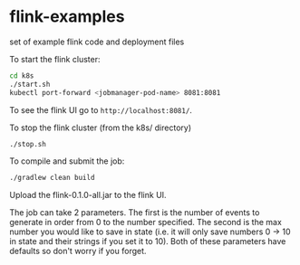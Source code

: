 # flink-examples
set of example flink code and deployment files

To start the flink cluster:
```bash
cd k8s
./start.sh
kubectl port-forward <jobmanager-pod-name> 8081:8081
```

To see the flink UI go to `http://localhost:8081/`. 

To stop the flink cluster (from the k8s/ directory)
```bash
./stop.sh
```

To compile and submit the job:
```bash
./gradlew clean build
```

Upload the flink-0.1.0-all.jar to the flink UI. 

The job can take 2 parameters. The first is the number of events to generate in order from 0 to the number specified. The second is the 
max number you would like to save in state (i.e. it will only save numbers 0 -> 10 in state and their strings if you set it to 10). Both of 
these parameters have defaults so don't worry if you forget. 
